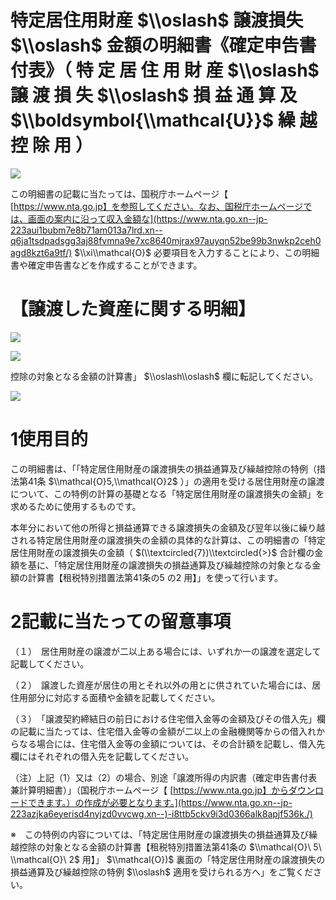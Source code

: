 # 特定居住用財産 $\\oslash$ 譲渡損失 $\\oslash$ 金額の明細書《確定申告書付表》（ 特 定 居 住 用 財 産 $\\oslash$ 譲 渡 損 失 $\\oslash$ 損 益 通 算 及 $\\boldsymbol{\\mathcal{U}}$ 繰 越 控 除 用 ）

![](https://www.nta.go.jp/tmp/e7629fbe-0b0d-49a4-88a9-1dc84474ebe4/images/e94ef04ae3d0c875029e21037d433b271913220d36f30219c96cf9809a589506.jpg)

この明細書の記載に当たっては、国税庁ホームページ【 [https://www.nta.go.jp】を参照してください。なお、国税庁ホームページでは、画面の案内に沿って収入金額な](https://www.nta.go.xn--jp-223aui1bubm7e8b71am013a7lrd.xn--q6ja1tsdpadsgg3aj88fvmna9e7xc8640mjrax97auyqn52be99b3nwkp2ceh0agd8kzt6a9tf/) $\\xi\\mathcal{O}$ 必要項目を入力することにより、この明細書や確定申告書などを作成することができます。

# 【譲渡した資産に関する明細】

![](https://www.nta.go.jp/tmp/e7629fbe-0b0d-49a4-88a9-1dc84474ebe4/images/9eb2190012cefdc8e216bd7a9713570b076c1e4a3daea794a720a73f777b9a87.jpg)

![](https://www.nta.go.jp/tmp/e7629fbe-0b0d-49a4-88a9-1dc84474ebe4/images/427648a1b182a2f637317f4caa2930181af2190beacb67e5266eca6a9384bff7.jpg)

控除の対象となる金額の計算書」 $\\oslash\\oslash$ 欄に転記してください。

![](https://www.nta.go.jp/tmp/e7629fbe-0b0d-49a4-88a9-1dc84474ebe4/images/47db985ebf370846b59add0128a332fb2ffa9004892588e8b72f431764b4998b.jpg)

# 1使用目的

この明細書は、「「特定居住用財産の譲渡損失の損益通算及び繰越控除の特例（措法第41条 $\\mathcal{O}5,\\mathcal{O}2$ ）」の適用を受ける居住用財産の譲渡について、この特例の計算の基礎となる「特定居住用財産の譲渡損失の金額」を求めるために使用するものです。

本年分において他の所得と損益通算できる譲渡損失の金額及び翌年以後に繰り越される特定居住用財産の譲渡損失の金額の具体的な計算は、この明細書の「特定居住用財産の譲渡損失の金額（ $(\\textcircled{7})\\textcircled{>}$ 合計欄の金額を基に、「特定居住用財産の譲渡損失の損益通算及び繰越控除の対象となる金額の計算書【租税特別措置法第41条の5 の2 用】」を使って行います。

# 2記載に当たっての留意事項

（１）　居住用財産の譲渡が二以上ある場合には、いずれか一の譲渡を選定して記載してください。

（２）　譲渡した資産が居住の用とそれ以外の用とに供されていた場合には、居住用部分に対応する面積や金額を記載してください。

（３）　「譲渡契約締結日の前日における住宅借入金等の金額及びその借入先」欄の記載に当たっては、住宅借入金等の金額が二以上の金融機関等からの借入れからなる場合には、住宅借入金等の金額については、その合計額を記載し、借入先欄にはそれぞれの借入先を記載してください。

（注）上記（1）又は（2）の場合、別途「譲渡所得の内訳書（確定申告書付表兼計算明細書）」（国税庁ホームページ【 [https://www.nta.go.jp】からダウンロードできます。）の作成が必要となります。](https://www.nta.go.xn--jp-223azjka6eyerisd4nyjzd0vvcwg.xn--)-i8ttb5ckv9i3d0366alk8apjf536k./)

※　この特例の内容については、「特定居住用財産の譲渡損失の損益通算及び繰越控除の対象となる金額の計算書【租税特別措置法第41条の $\\mathcal{O}\ 5\ \\mathcal{O}\ 2$ 用】」 $\\mathcal{O})$ 裏面の「特定居住用財産の譲渡損失の損益通算及び繰越控除の特例 $\\oslash$ 適用を受けられる方へ」をご覧ください。